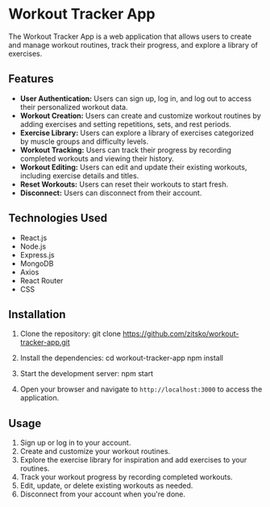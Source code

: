 # Workout Tracker App

The Workout Tracker App is a web application that allows users to create and manage workout routines, track their progress, and explore a library of exercises.

## Features

- **User Authentication:** Users can sign up, log in, and log out to access their personalized workout data.
- **Workout Creation:** Users can create and customize workout routines by adding exercises and setting repetitions, sets, and rest periods.
- **Exercise Library:** Users can explore a library of exercises categorized by muscle groups and difficulty levels.
- **Workout Tracking:** Users can track their progress by recording completed workouts and viewing their history.
- **Workout Editing:** Users can edit and update their existing workouts, including exercise details and titles.
- **Reset Workouts:** Users can reset their workouts to start fresh.
- **Disconnect:** Users can disconnect from their account.

## Technologies Used

- React.js
- Node.js
- Express.js
- MongoDB
- Axios
- React Router
- CSS

## Installation

1. Clone the repository:
git clone https://github.com/zitsko/workout-tracker-app.git

2. Install the dependencies:
  cd workout-tracker-app
  npm install

3. Start the development server:
npm start

4. Open your browser and navigate to `http://localhost:3000` to access the application.

## Usage

1. Sign up or log in to your account.
2. Create and customize your workout routines.
3. Explore the exercise library for inspiration and add exercises to your routines.
4. Track your workout progress by recording completed workouts.
5. Edit, update, or delete existing workouts as needed.
6. Disconnect from your account when you're done.




